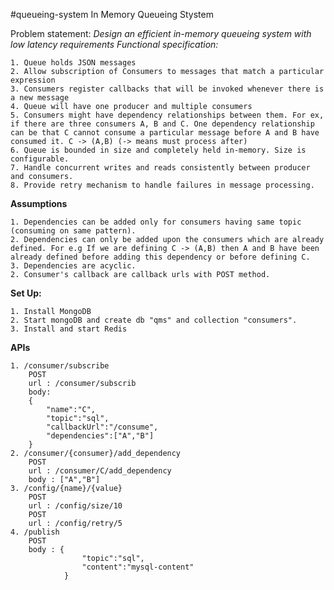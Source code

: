 #queueing-system
In Memory Queueing Stystem

Problem statement: *Design an efficient in-memory queueing system with low latency requirements Functional specification:*

	1. Queue holds JSON messages
	2. Allow subscription of Consumers to messages that match a particular expression
	3. Consumers register callbacks that will be invoked whenever there is a new message
	4. Queue will have one producer and multiple consumers
	5. Consumers might have dependency relationships between them. For ex, if there are three consumers A, B and C. One dependency relationship can be that C cannot consume a particular message before A and B have consumed it. C -> (A,B) (-> means must process after)
	6. Queue is bounded in size and completely held in-memory. Size is configurable.
	7. Handle concurrent writes and reads consistently between producer and consumers.
	8. Provide retry mechanism to handle failures in message processing.
	
**Assumptions**
	
	1. Dependencies can be added only for consumers having same topic (consuming on same pattern).
	2. Dependencies can only be added upon the consumers which are already defined. For e.g If we are defining C -> (A,B) then A and B have been already defined before adding this dependency or before defining C.
	3. Dependencies are acyclic.
	2. Consumer's callback are callback urls with POST method.
	
**Set Up:**

	1. Install MongoDB
	2. Start mongoDB and create db "qms" and collection "consumers".
	3. Install and start Redis
	
**APIs**

	1. /consumer/subscribe
		POST
		url : /consumer/subscrib
		body:
		{
			"name":"C",
			"topic":"sql",
			"callbackUrl":"/consume",
			"dependencies":["A","B"]
		}
	2. /consumer/{consumer}/add_dependency
		POST
		url : /consumer/C/add_dependency
		body : ["A","B"]
	3. /config/{name}/{value}
		POST
		url : /config/size/10
		POST
		url : /config/retry/5
	4. /publish
		POST
		body : {
					"topic":"sql",
					"content":"mysql-content"
				}


	